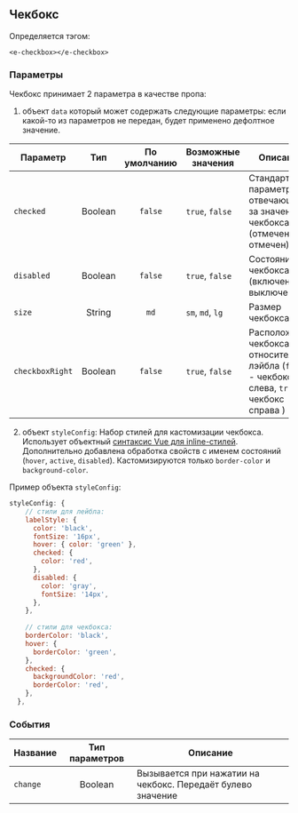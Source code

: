 ## Чекбокс

Определяется тэгом:
```vue
<e-checkbox></e-checkbox>
```


### Параметры
Чекбокс принимает 2 параметра в качестве пропа:
1. объект `data` который может содержать следующие параметры:
   если какой-то из параметров не передан, будет применено дефолтное значение.

| Параметр        |   Тип   | По умолчанию | Возможные значения                                                                                                                                                                            | Описание                                                                                                                                                                                                                                                                                                                                                                                                                     |
|-----------------|:-------:|:------------:|-----------------------------------------------------------------------------------------------------------------------------------------------------------------------------------------------|------------------------------------------------------------------------------------------------------------------------------------------------------------------------------------------------------------------------------------------------------------------------------------------------------------------------------------------------------------------------------------------------------------------------------|
| `checked`       | Boolean |   `false`    | `true`, `false`                                                                                                                                                                               | Стандартный параметр отвечающий за значение чекбокса (отмечен/ не отмечен)                                                                                                                                                                                                                                                                                                                                                   |
| `disabled`      | Boolean |   `false`    | `true`, `false`                                                                                                                                                                               | Состояние чекбокса (включена/выключена)                                                                                                                                                                                                                                                                                                                                                                                      |
| `size`          | String  |     `md`     | ``sm``, ``md``, ``lg``                                                                                                                                                                        | Размер чекбокса                                                                                                                                                                                                                                                                                                                                                                                                              |
| `checkboxRight` | Boolean |   `false`    | `true`, `false`                                                                                                                                                                               | Расположение чекбокса относительно лэйбла (`false` - чекбокс слева, `true`  - чекбокс справа )                                                                                                                                                                                                                                                                                                                               |


2. объект `styleConfig`:
Набор стилей для кастомизации чекбокса. Использует объектный [синтаксис Vue для inline-стилей](https://v3.ru.vuejs.org/ru/guide/class-and-style.html#%D1%81%D0%B2%D1%8F%D0%B7%D1%8B%D0%B2%D0%B0%D0%BD%D0%B8%D0%B5-inline-%D1%81%D1%82%D0%B8%D0%BB%D0%B5%D0%B8). 
Дополнительно добавлена обработка свойств с именем состояний (``hover``, ``active``, ``disabled``). 
Кастомизируются только `border-color` и `background-color`.

Пример объекта `styleConfig`:
```javascript
styleConfig: {
    // стили для лейбла:
    labelStyle: {
      color: 'black',
      fontSize: '16px',
      hover: { color: 'green' },
      checked: {
        color: 'red',
      },
      disabled: {
        color: 'gray',
        fontSize: '14px',
      },
    },
    
    // стили для чекбокса:
    borderColor: 'black',
    hover: {
      borderColor: 'green',
    },
    checked: {
      backgroundColor: 'red',
      borderColor: 'red',
    },
  },
```

### События
| Название | Тип параметров | Описание                                                    |
|----------|:--------------:|-------------------------------------------------------------|
| `change` |    Boolean     | Вызывается при нажатии на чекбокс. Передаёт булево значение |